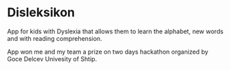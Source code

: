 # Disleksikon

App for kids with Dyslexia that allows them to learn the alphabet, new words and with reading comprehension.

App won me and my team a prize on two days hackathon organized by Goce Delcev Univesity of Shtip.

